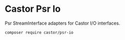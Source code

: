 Castor Psr Io
=============

Psr StreamInterface adapters for Castor I/O interfaces.

```
composer require castor/psr-io
```

